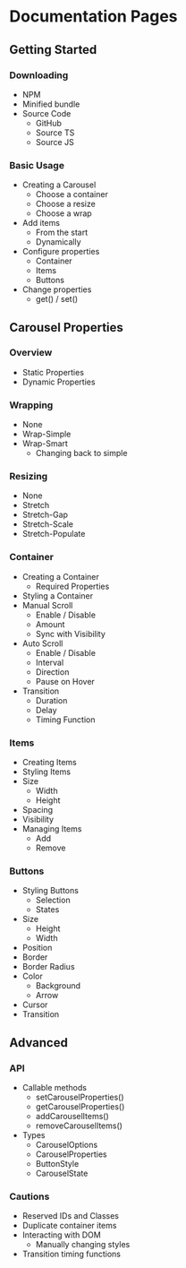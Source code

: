 # Documentation Pages

## Getting Started

### Downloading

- NPM
- Minified bundle
- Source Code
  - GitHub
  - Source TS
  - Source JS

### Basic Usage

- Creating a Carousel
  - Choose a container
  - Choose a resize
  - Choose a wrap
- Add items
  - From the start
  - Dynamically
- Configure properties
  - Container
  - Items
  - Buttons
- Change properties
  - get() / set()

## Carousel Properties

### Overview

- Static Properties
- Dynamic Properties

### Wrapping

- None
- Wrap-Simple
- Wrap-Smart
  - Changing back to simple

### Resizing

- None
- Stretch
- Stretch-Gap
- Stretch-Scale
- Stretch-Populate

### Container

- Creating a Container
  - Required Properties
- Styling a Container
- Manual Scroll
  - Enable / Disable
  - Amount
  - Sync with Visibility
- Auto Scroll
  - Enable / Disable
  - Interval
  - Direction
  - Pause on Hover
- Transition
  - Duration
  - Delay
  - Timing Function

### Items

- Creating Items
- Styling Items
- Size
  - Width
  - Height
- Spacing
- Visibility
- Managing Items
  - Add
  - Remove

### Buttons

- Styling Buttons
  - Selection
  - States
- Size
  - Height
  - Width
- Position
- Border
- Border Radius
- Color
  - Background
  - Arrow
- Cursor
- Transition

## Advanced

### API

- Callable methods
  - setCarouselProperties()
  - getCarouselProperties()
  - addCarouselItems()
  - removeCarouselItems()
- Types
  - CarouselOptions
  - CarouselProperties
  - ButtonStyle
  - CarouselState

### Cautions

- Reserved IDs and Classes
- Duplicate container items
- Interacting with DOM
  - Manually changing styles
- Transition timing functions
